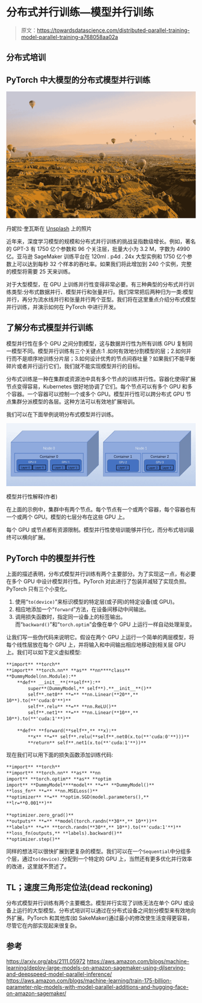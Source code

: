 # 分布式并行训练—模型并行训练

> 原文：<https://towardsdatascience.com/distributed-parallel-training-model-parallel-training-a768058aa02a>

## 分布式培训

## PyTorch 中大模型的分布式模型并行训练

![](img/8f94603c221829a4eceabbba8118d329.png)

丹妮拉·奎瓦斯在 [Unsplash](https://unsplash.com/s/photos/landscape?utm_source=unsplash&utm_medium=referral&utm_content=creditCopyText) 上的照片

近年来，深度学习模型的规模和分布式并行训练的挑战呈指数级增长。例如，著名的 GPT-3 有 1750 亿个参数和 96 个关注层，批量大小为 3.2 M，字数为 4990 亿。亚马逊 SageMaker 训练平台在 120ml . p4d . 24x 大型实例和 1750 亿个参数上可以达到每秒 32 个样本的吞吐率。如果我们将此增加到 240 个实例，完整的模型将需要 25 天来训练。

对于大型模型，在 GPU 上训练并行性变得非常必要。有三种典型的分布式并行训练类型:分布式数据并行、模型并行和张量并行。我们常常把后两种归为一类:模型并行，再分为流水线并行和张量并行两个亚型。我们将在这里重点介绍分布式模型并行训练，并演示如何在 PyTorch 中进行开发。

## 了解分布式模型并行训练

模型并行性在多个 GPU 之间分割模型，这与数据并行性为所有训练 GPU 复制同一模型不同。模型并行训练有三个关键点:1 .如何有效地分割模型的层；2.如何并行而不是顺序地训练分片层；3.如何设计优秀的节点间吞吐量？如果我们不能平衡碎片或者并行运行它们，我们就不能实现模型并行的目标。

分布式训练是一种在集群或资源池中具有多个节点的训练并行性。容器化使得扩展节点变得容易，Kubernetes 很好地协调了它们。每个节点可以有多个 GPU 和多个容器。一个容器可以控制一个或多个 GPU。模型并行性可以跨分布式 GPU 节点集群分派模型的各层。这种方法可以有效地扩展培训。

我们可以在下面举例说明分布式模型并行训练。

![](img/bac202c8fa3623f03a4a869dad04423c.png)

模型并行性解释(作者)

在上面的示例中，集群中有两个节点。每个节点有一个或两个容器，每个容器也有一个或两个 GPU。模型的七层分布在这些 GPU 上。

每个 GPU 或节点都有资源限制。模型并行性使培训能够并行化，而分布式培训最终可以横向扩展。

## PyTorch 中的模型并行性

上面的描述表明，分布式模型并行训练有两个主要部分。为了实现这一点，有必要在多个 GPU 中设计模型并行性。PyTorch 对此进行了包装并减轻了实现负担。PyTorch 只有三个小变化。

1.  使用“`to(device)`”来标识模型的特定层(或子网)的特定设备(或 GPU)。
2.  相应地添加一个“`forward`”方法，在设备间移动中间输出。
3.  调用损失函数时，指定同一设备上的标签输出。而“`backward()`”和“`torch.optim`”会像在单个 GPU 上运行一样自动处理渐变。

让我们写一些伪代码来说明它。假设在两个 GPU 上运行一个简单的两层模型，将每个线性层放在每个 GPU 上，并将输入和中间输出相应地移动到相关层 GPU 上。我们可以如下定义虚拟模型:

```
**import** **torch**
**import** **torch.nn** **as** **nn****class** **DummyModel(nn.Module):**
    **def** __init__**(**self**):**
        super**(DummyModel,** self**).**__init__**()**
        self**.net0** **=** **nn.Linear(**20**,** 10**).to(**'cuda:0'**)**
        self**.relu** **=** **nn.ReLU()**
        self**.net1** **=** **nn.Linear(**10**,** 10**).to(**'cuda:1'**)**

    **def** **forward(**self**,** **x):**
        **x** **=** self**.relu(**self**.net0(x.to(**'cuda:0'**)))**
        **return** self**.net1(x.to(**'cuda:1'**))**
```

现在我们可以用下面的损失函数添加训练代码:

```
**import** **torch**
**import** **torch.nn** **as** **nn
import** **torch.optim** **as** **optim
import** **DummyModel****model** **=** **DummyModel()**
**loss_fn** **=** **nn.MSELoss()**
**optimizer** **=** **optim.SGD(model.parameters(),** **lr=**0.001**)**

**optimizer.zero_grad()**
**outputs** **=** **model(torch.randn(**30**,** 10**))**
**labels** **=** **torch.randn(**30**,** 10**).to(**'cuda:1'**)**
**loss_fn(outputs,** **labels).backward()**
**optimizer.step()**
```

同样的想法可以很快扩展到更复杂的模型。我们可以在一个`Sequential`中分组多个层，通过`to(device).`分配到一个特定的 GPU 上，当然还有更多优化并行效率的改进，这里就不赘述了。

## TL；速度三角形定位法(dead reckoning)

分布式模型并行训练有两个主要概念。模型并行实现了训练无法在单个 GPU 或设备上运行的大型模型。分布式培训可以通过在分布式设备之间划分模型来有效地向外扩展。PyTorch 和其他库(如 SakeMaker)通过最小的修改使生活变得更容易，尽管它在内部实现起来很复杂。

## 参考

<https://arxiv.org/abs/2111.05972>    <https://aws.amazon.com/blogs/machine-learning/deploy-large-models-on-amazon-sagemaker-using-djlserving-and-deepspeed-model-parallel-inference/>    <https://aws.amazon.com/blogs/machine-learning/train-175-billion-parameter-nlp-models-with-model-parallel-additions-and-hugging-face-on-amazon-sagemaker/> 